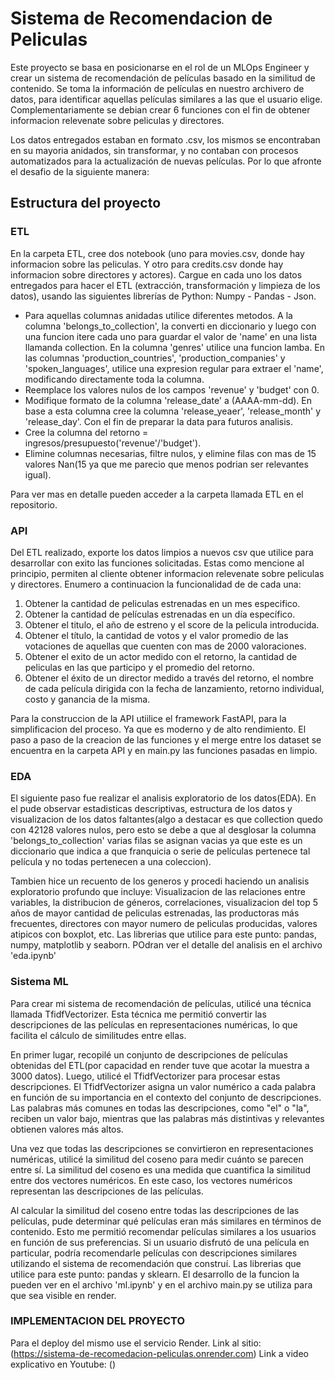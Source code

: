 # Sistema de Recomendacion de Peliculas
 Este proyecto se basa en posicionarse en el rol de un MLOps Engineer y crear un sistema de recomendación de películas basado en la similitud de contenido. Se toma la información de películas en nuestro archivero de datos, para identificar aquellas películas similares a las que el usuario elige. Complementariamente se debian crear 6 funciones con el fin de obtener informacion relevenate sobre peliculas y directores.

 Los datos entregados estaban en formato .csv, los mismos se encontraban en su mayoria anidados, sin transformar, y no contaban con procesos automatizados para la actualización de nuevas películas. Por lo que afronte el desafio de la siguiente manera:

## Estructura del proyecto
### ETL

En la carpeta ETL, cree dos notebook (uno para movies.csv, donde hay informacion sobre las peliculas. Y otro para credits.csv donde hay informacion sobre directores y actores). Cargue en cada uno los datos entregados para hacer el ETL (extracción, transformación y limpieza de los datos), usando las siguientes librerías de Python:
Numpy - Pandas - Json.

 - Para aquellas columnas anidadas utilice diferentes metodos. A la columna 'belongs_to_collection', la converti en diccionario y luego con una funcion itere cada uno para guardar el valor de 'name' en una lista llamanda collection.
En la columna 'genres' utilice una funcion lamba. En las columnas 'production_countries', 'production_companies' y 'spoken_languages', utilice una expresion regular para extraer el 'name', modificando directamente toda la columna.
- Reemplace los valores nulos de los campos 'revenue' y 'budget' con 0.
- Modifique formato de la columna 'release_date' a (AAAA-mm-dd). En base a esta columna cree la columna 'release_yeaer', 'release_month' y 'release_day'. Con el fin de preparar la data para futuros analisis.
- Cree la columna del retorno = ingresos/presupuesto('revenue'/'budget').
- Elimine columnas necesarias, filtre nulos, y elimine filas con mas de 15  valores Nan(15 ya que me parecio que menos podrian ser relevantes igual).

Para ver mas en detalle pueden acceder a la carpeta llamada ETL en el repositorio.

### API
Del ETL realizado, exporte los datos limpios a nuevos csv que utilice para desarrollar con exito las funciones solicitadas. Estas como mencione al principio, permiten al cliente obtener informacion relevenate sobre peliculas y directores. Enumero a continuacion la funcionalidad de de cada una:

1. Obtener la cantidad de peliculas estrenadas en un mes especifico.
2. Obtener la cantidad de películas estrenadas en un día específico.
3. Obtener el titulo, el año de estreno y el score de la pelicula introducida.
4. Obtener el título, la cantidad de votos y el valor promedio de las votaciones de aquellas que cuenten con mas de 2000 valoraciones. 
5. Obtener el exito de un actor medido con el retorno, la cantidad de peliculas en las que participo y el promedio del retorno.
6. Obtener el éxito de un director medido a través del retorno, el nombre de cada película dirigida con la fecha de lanzamiento, retorno individual, costo y ganancia de la misma.
   
Para la construccion de la API utiilice el framework FastAPI, para la simplificacion del proceso. Ya que es moderno y de alto rendimiento.
El paso a paso de la creacion de las funciones y el merge entre los dataset se encuentra en la carpeta API y en main.py las funciones pasadas en limpio. 

### EDA
El siguiente paso fue realizar el analisis exploratorio de los datos(EDA).
En el pude observar estadisticas descriptivas, estructura de los datos y visualizacion de los datos faltantes(algo a destacar es que collection quedo con 42128 valores nulos, pero esto se debe a que al desglosar la columna 'belongs_to_collection' varias filas se asignan vacias ya que este es un diccionario que indica a que franquicia o serie de películas pertenece tal película y no todas pertenecen a una coleccion).

Tambien hice un recuento de los generos y procedi haciendo un analisis exploratorio profundo que incluye: Visualizacion de las relaciones entre variables, la distribucion de géneros, correlaciones, visualizacion del top 5 años de mayor cantidad de peliculas estrenadas, las productoras más frecuentes, directores con mayor numero de peliculas producidas, valores atipicos con boxplot, etc.
Las librerias que utilice para este punto: pandas, numpy, matplotlib y seaborn.
POdran ver el detalle del analisis en el archivo 'eda.ipynb'

### Sistema ML
Para crear mi sistema de recomendación de películas, utilicé una técnica llamada TfidfVectorizer. Esta técnica me permitió convertir las descripciones de las películas en representaciones numéricas, lo que facilita el cálculo de similitudes entre ellas.

En primer lugar, recopilé un conjunto de descripciones de películas obtenidas del ETL(por capacidad en render tuve que acotar la muestra a 3000 datos). Luego, utilicé el TfidfVectorizer para procesar estas descripciones. El TfidfVectorizer asigna un valor numérico a cada palabra en función de su importancia en el contexto del conjunto de descripciones. Las palabras más comunes en todas las descripciones, como "el" o "la", reciben un valor bajo, mientras que las palabras más distintivas y relevantes obtienen valores más altos.

Una vez que todas las descripciones se convirtieron en representaciones numéricas, utilicé la similitud del coseno para medir cuánto se parecen entre sí. La similitud del coseno es una medida que cuantifica la similitud entre dos vectores numéricos. En este caso, los vectores numéricos representan las descripciones de las películas.

Al calcular la similitud del coseno entre todas las descripciones de las películas, pude determinar qué películas eran más similares en términos de contenido. Esto me permitió recomendar películas similares a los usuarios en función de sus preferencias. Si un usuario disfrutó de una película en particular, podría recomendarle películas con descripciones similares utilizando el sistema de recomendación que construí.
Las librerias que utilice para este punto: pandas y sklearn.
El desarrollo de la funcion la pueden ver en el archivo 'ml.ipynb' y en el archivo main.py se utiliza para que sea visible en render.

### IMPLEMENTACION DEL PROYECTO
Para el deploy del mismo use el servicio Render. 
Link al sitio: (https://sistema-de-recomedacion-peliculas.onrender.com)
Link a video explicativo en Youtube: ()


